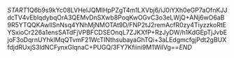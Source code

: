 $START$1Q6b9s9kYc08LVHelJQMIHpPZgT4m1LXVbj6/iJ0iYXh0eGP7aOfnKJJdcTV4vEblqdybqOrA3QEMvDnSXwb8PoqKwOGvC3o3eLWjQ+ANj6wO6aB9R5YTQQKAwIlSnNsq4YNhMjNMOTAt9D/FNP2tJ2remAcfR0zy4TiyzzkoRtEYSxioCr226a1ensSATdFjVPBFCDSEOnqL7ZJKXfP+RzJyDW/h1KdGEpTjJvbEjoF3oDqrnUYhklMqQTvmF21WcTINthsubayaGhTQi+3aLEdgmcfgjPdt2gBUXfdjdRUxjS3ldNCFynxGlqnaC+PUGQ/3FY7Kfiini9M1WiIVg==$END$